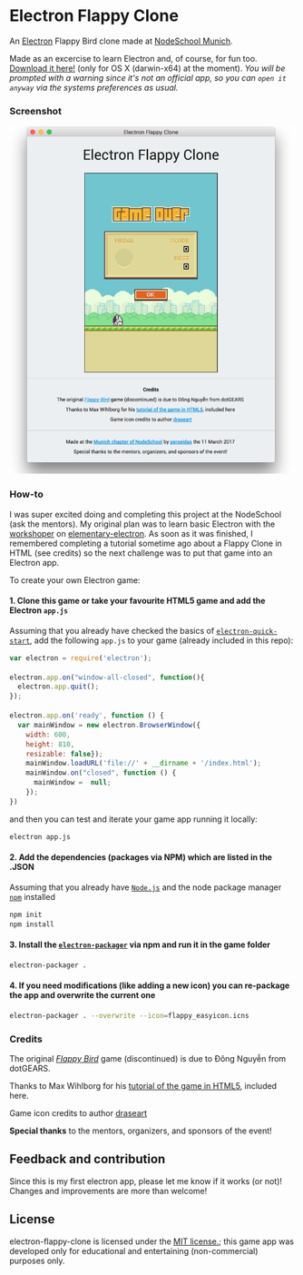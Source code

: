 # Electron Flappy Clone

An [Electron](https://electron.atom.io/) Flappy Bird clone made at [NodeSchool Munich](https://nodeschool.io/munich/).

Made as an excercise to learn Electron and, of course, for fun too. 
[Download it here!](https://www.dropbox.com/s/h6fbe1oagt6hjna/electron-flappy-clone.app.zip?dl=0) (only for OS X (darwin-x64) at the moment). <i>You will be prompted with a warning since it's not an official app, so you can `open it anyway` via the systems preferences as usual.</i>

### Screenshot

<p align="center">
  <img src="https://github.com/perseidas/electron-flappy-clone/blob/master/res/electron-flappy-clone-screenshot.png" alt="Screenshot"       width=600/>
</p>

### How-to

I was super excited doing and completing this project at the NodeSchool (ask the mentors). My original plan was to learn basic Electron with the [workshoper](https://nodeschool.io/#workshopper-list) on [elementary-electron](https://github.com/maxogden/elementary-electron). As soon as it was finished, I remembered completing a tutorial sometime ago about a Flappy Clone in HTML (see credits) so the next challenge was to put that game into an Electron app.

To create your own Electron game:

#### 1. Clone this game or take your favourite HTML5 game and add the Electron ``app.js``

Assuming that you already have checked the basics of [``electron-quick-start``](https://github.com/electron/electron-quick-start), add the following ``app.js`` to your game (already included in this repo):

``` javascript
var electron = require('electron');

electron.app.on("window-all-closed", function(){
  electron.app.quit();
});

electron.app.on('ready', function () {
  var mainWindow = new electron.BrowserWindow({
    width: 600,
    height: 810,
    resizable: false});
    mainWindow.loadURL('file://' + __dirname + '/index.html');
    mainWindow.on("closed", function () {
      mainWindow =  null;
    });
})
```

and then you can test and iterate your game app running it locally:

```bash
electron app.js
```

#### 2. Add the dependencies (packages via NPM) which are listed in the .JSON

Assuming that you already have [``Node.js``](https://nodejs.org/en/) and the node package manager [``npm``](https://www.npmjs.com/) installed 

```bash
npm init
npm install
```

#### 3. Install the [``electron-packager``](https://www.npmjs.com/package/electron-packager) via npm and run it in the game folder 

```bash
electron-packager .
```

#### 4. If you need modifications (like adding a new icon) you can re-package the app and overwrite the current one

```bash
electron-packager . --overwrite --icon=flappy_easyicon.icns
```

### Credits

The original [<i>Flappy Bird</i>](https://en.wikipedia.org/wiki/Flappy_Bird) game (discontinued) is due to Đông Nguyễn from dotGEARS.

Thanks to Max Wihlborg for his [tutorial of the game in HTML5](https://github.com/maxwihlborg/youtube-tutorials/tree/master/flappy), included here.

Game icon credits to author [draseart](http://www.easyicon.net/language.en/1145245-flappy_bird_icon.html)

<b>Special thanks</b> to the mentors, organizers, and sponsors of the event!

## Feedback and contribution

Since this is my first electron app, please let me know if it works (or not)! Changes and improvements are more than welcome! 

## License

electron-flappy-clone is licensed under the [MIT license.](https://github.com/perseidas/electron-flappy-clone/master/LICENSE.txt);  this game app was developed only for educational and entertaining (non-commercial) purposes only.

